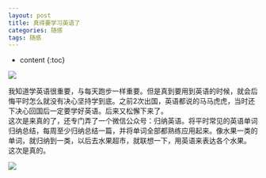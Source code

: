 ```yaml
---
layout: post
title: 真得要学习英语了
categories: 随感
tags: 随感
---
```


* content
{:toc}

![](https://github.com/HarmonyHu/harmonyhu.github.io/raw/master/_posts/images/fruit.JPG) 

我知道学英语很重要，与每天跑步一样重要。但是真到要用到英语的时候，就会后悔平时怎么就没有决心坚持学到底。之前2次出国，英语都说的马马虎虎，当时还下决心回国后一定要学好英语。后来又松懈下来了。  
这次是来真的了，还专门弄了一个微信公众号：归纳英语。将平时常见的英语单词归纳总结，每周至少归纳总结一篇，并将单词全部都熟练应用起来。像水果一类的单词，就归纳到一类，以后去水果超市，就联想一下，用英语来表达各个水果。  
这次是真的。


![](https://github.com/HarmonyHu/harmonyhu.github.io/raw/master/_posts/images/ClassEnglish.jpg)  

 